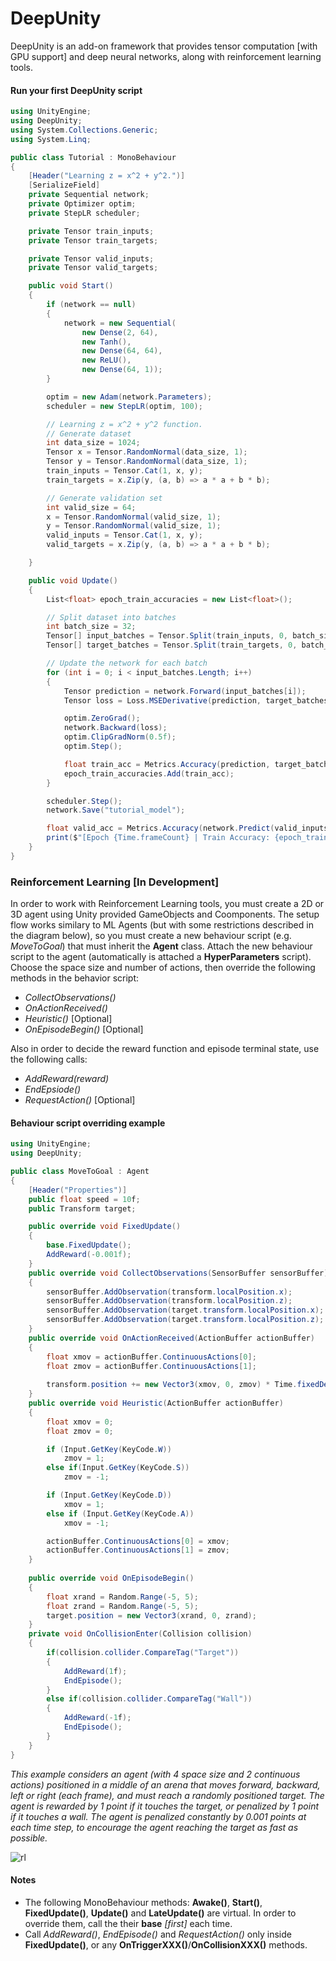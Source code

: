 # DeepUnity

DeepUnity is an add-on framework that provides tensor computation [with GPU support] and deep neural networks, along with reinforcement learning tools.

#### Run your first DeepUnity script
```csharp
using UnityEngine;
using DeepUnity;
using System.Collections.Generic;
using System.Linq;

public class Tutorial : MonoBehaviour
{
    [Header("Learning z = x^2 + y^2.")]
    [SerializeField]
    private Sequential network;
    private Optimizer optim;
    private StepLR scheduler;

    private Tensor train_inputs;
    private Tensor train_targets;

    private Tensor valid_inputs;
    private Tensor valid_targets;

    public void Start()
    {
        if (network == null)
        {
            network = new Sequential(
                new Dense(2, 64),
                new Tanh(),
                new Dense(64, 64),
                new ReLU(),
                new Dense(64, 1));
        }

        optim = new Adam(network.Parameters);
        scheduler = new StepLR(optim, 100);

        // Learning z = x^2 + y^2 function.
        // Generate dataset
        int data_size = 1024;
        Tensor x = Tensor.RandomNormal(data_size, 1);
        Tensor y = Tensor.RandomNormal(data_size, 1);
        train_inputs = Tensor.Cat(1, x, y);
        train_targets = x.Zip(y, (a, b) => a * a + b * b);

        // Generate validation set
        int valid_size = 64;
        x = Tensor.RandomNormal(valid_size, 1);
        y = Tensor.RandomNormal(valid_size, 1);
        valid_inputs = Tensor.Cat(1, x, y);
        valid_targets = x.Zip(y, (a, b) => a * a + b * b);

    }

    public void Update()
    {
        List<float> epoch_train_accuracies = new List<float>();

        // Split dataset into batches
        int batch_size = 32;
        Tensor[] input_batches = Tensor.Split(train_inputs, 0, batch_size);
        Tensor[] target_batches = Tensor.Split(train_targets, 0, batch_size);

        // Update the network for each batch
        for (int i = 0; i < input_batches.Length; i++)
        {
            Tensor prediction = network.Forward(input_batches[i]);
            Tensor loss = Loss.MSEDerivative(prediction, target_batches[i]);

            optim.ZeroGrad();
            network.Backward(loss);
            optim.ClipGradNorm(0.5f);
            optim.Step();

            float train_acc = Metrics.Accuracy(prediction, target_batches[i]);
            epoch_train_accuracies.Add(train_acc);
        }

        scheduler.Step();
        network.Save("tutorial_model");

        float valid_acc = Metrics.Accuracy(network.Predict(valid_inputs), valid_targets);
        print($"[Epoch {Time.frameCount} | Train Accuracy: {epoch_train_accuracies.Average() * 100f}% | Validation Accuracy: {valid_acc * 100f}%]");
    }
}
```
### Reinforcement Learning [In Development]
In order to work with Reinforcement Learning tools, you must create a 2D or 3D agent using Unity provided GameObjects and Coomponents. The setup flow works similary to ML Agents (but with some restrictions described in the diagram below), so you must create a new behaviour script (e.g. _MoveToGoal_) that must inherit the **Agent** class. Attach the new behaviour script to the agent (automatically is attached a **HyperParameters** script). Choose the space size and number of actions, then override the following methods in the behavior script:
- _CollectObservations()_
- _OnActionReceived()_
- _Heuristic()_ [Optional]
- _OnEpisodeBegin()_ [Optional]

Also in order to decide the reward function and episode terminal state, use the following calls:
-  _AddReward(*reward*)_
-  _EndEpsiode()_ 
-  _RequestAction()_ [Optional]
#### Behaviour script overriding example
```csharp
using UnityEngine;
using DeepUnity;

public class MoveToGoal : Agent
{
    [Header("Properties")]
    public float speed = 10f;
    public Transform target;

    public override void FixedUpdate()
    {
        base.FixedUpdate();
        AddReward(-0.001f);
    }
    public override void CollectObservations(SensorBuffer sensorBuffer)
    {
        sensorBuffer.AddObservation(transform.localPosition.x);
        sensorBuffer.AddObservation(transform.localPosition.z);
        sensorBuffer.AddObservation(target.transform.localPosition.x);
        sensorBuffer.AddObservation(target.transform.localPosition.z);
    }
    public override void OnActionReceived(ActionBuffer actionBuffer)
    {
        float xmov = actionBuffer.ContinuousActions[0];
        float zmov = actionBuffer.ContinuousActions[1];
        
        transform.position += new Vector3(xmov, 0, zmov) * Time.fixedDeltaTime * speed;
    }
    public override void Heuristic(ActionBuffer actionBuffer)
    {
        float xmov = 0;
        float zmov = 0;

        if (Input.GetKey(KeyCode.W))
            zmov = 1;
        else if(Input.GetKey(KeyCode.S))
            zmov = -1;

        if (Input.GetKey(KeyCode.D))
            xmov = 1;
        else if (Input.GetKey(KeyCode.A))
            xmov = -1;

        actionBuffer.ContinuousActions[0] = xmov;
        actionBuffer.ContinuousActions[1] = zmov;
    }
    
    public override void OnEpisodeBegin()
    {
        float xrand = Random.Range(-5, 5);
        float zrand = Random.Range(-5, 5);
        target.position = new Vector3(xrand, 0, zrand);
    }
    private void OnCollisionEnter(Collision collision)
    {
        if(collision.collider.CompareTag("Target"))
        {
            AddReward(1f);
            EndEpisode();
        }    
        else if(collision.collider.CompareTag("Wall"))
        {
            AddReward(-1f);
            EndEpisode();
        }
    }
}
```
_This example considers an agent (with 4 space size and 2 continuous actions) positioned in a middle of an arena that moves forward, backward, left or right (each frame), and must reach a randomly positioned target. The agent is rewarded by 1 point if it touches the target, or penalized by 1 point if it touches a wall. The agent is penalized constantly by 0.001 points at each time step, to encourage the agent reaching the target as fast as possible._

![rl](https://github.com/RaduTM-spec/DeepUnity/blob/main/Assets/DeepUnity/Documentation/RL_schema.jpg?raw=true)

#### Notes
- The following MonoBehaviour methods: **Awake()**, **Start()**, **FixedUpdate()**, **Update()** and **LateUpdate()** are virtual. In order to override them, call the their **base** *[first]* each time.
- Call _AddReward()_, _EndEpisode()_ and _RequestAction()_ only inside **FixedUpdate()**, or any **OnTriggerXXX()**/**OnCollisionXXX()** methods.


